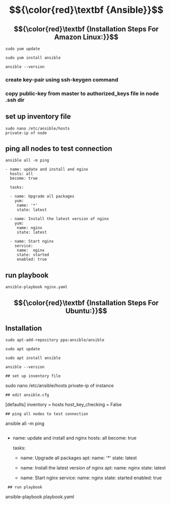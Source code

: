 # $${\color{red}\textbf {Ansible}}$$
## $${\color{red}\textbf {Installation Steps For Amazon Linux:}}$$
````
sudo yum update
````
````
sudo yum install ansible
````
````
ansible --version
````
### create key-pair using ssh-keygen command

### copy public-key from master to authorized_keys file in node .ssh dir
## set up inventory file
````
sudo nano /etc/ansible/hosts
private-ip of node
````
## ping all nodes to test connection
````
ansible all -m ping
````
````
- name: update and install and nginx
  hosts: all
  become: true

  tasks:
   
  - name: Upgrade all packages
    yum:
     name: '*'
     state: latest
      
  - name: Install the latest version of nginx
    yum:
     name: nginx
     state: latest
      
  - name: Start nginx
    service:
     name:  nginx
     state: started
     enabled: true
````

## run playbook
````
ansible-playbook nginx.yaml
````
## $${\color{red}\textbf {Installation Steps For Ubuntu:}}$$
## Installation
````
sudo apt-add-repository ppa:ansible/ansible
````
````
sudo apt update
````
````
sudo apt install ansible
````
````
ansible --version
````
````
## set up inventory file
````
sudo nano /etc/ansible/hosts
private-ip of instance
````
## edit ansible.cfg
````
[defaults]
inventory = hosts
host_key_checking = False
````
## ping all nodes to test connection
````
ansible all -m ping
````
````
- name: update and install and nginx
  hosts: all
  become: true

  tasks:
   
  - name: Upgrade all packages
    apt:
     name: '*'
     state: latest
      
  - name: Install the latest version of nginx
    apt:
     name: nginx
     state: latest
      
  - name: Start nginx
    service:
     name:  nginx
     state: started
     enabled: true
````
 ## run playbook
````
ansible-playbook playbook.yaml
````
